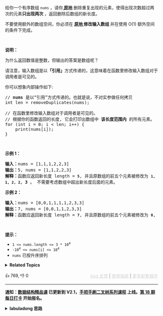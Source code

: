 <p>给你一个有序数组 <code>nums</code> ，请你<strong><a href="http://baike.baidu.com/item/%E5%8E%9F%E5%9C%B0%E7%AE%97%E6%B3%95" target="_blank"> 原地</a></strong> 删除重复出现的元素，使得出现次数超过两次的元素<strong>只出现两次</strong> ，返回删除后数组的新长度。</p>

<p>不要使用额外的数组空间，你必须在 <strong><a href="https://baike.baidu.com/item/%E5%8E%9F%E5%9C%B0%E7%AE%97%E6%B3%95" target="_blank">原地 </a>修改输入数组 </strong>并在使用 O(1) 额外空间的条件下完成。</p>

<p>&nbsp;</p>

<p><strong>说明：</strong></p>

<p>为什么返回数值是整数，但输出的答案是数组呢？</p>

<p>请注意，输入数组是以<strong>「引用」</strong>方式传递的，这意味着在函数里修改输入数组对于调用者是可见的。</p>

<p>你可以想象内部操作如下:</p>

<pre>
// <strong>nums</strong> 是以“引用”方式传递的。也就是说，不对实参做任何拷贝
int len = removeDuplicates(nums);

// 在函数里修改输入数组对于调用者是可见的。
// 根据你的函数返回的长度, 它会打印出数组中<strong> 该长度范围内</strong> 的所有元素。
for (int i = 0; i &lt; len; i++) {
&nbsp; &nbsp; print(nums[i]);
}
</pre>

<p>&nbsp;</p>

<p><strong>示例 1：</strong></p>

<pre>
<strong>输入：</strong>nums = [1,1,1,2,2,3]
<strong>输出：</strong>5, nums = [1,1,2,2,3]
<strong>解释：</strong>函数应返回新长度 length = <strong><code>5</code></strong>, 并且原数组的前五个元素被修改为 <strong><code>1, 1, 2, 2,</code></strong> <strong>3 </strong>。 不需要考虑数组中超出新长度后面的元素。
</pre>

<p><strong>示例 2：</strong></p>

<pre>
<strong>输入：</strong>nums = [0,0,1,1,1,1,2,3,3]
<strong>输出：</strong>7, nums = [0,0,1,1,2,3,3]
<strong>解释：</strong>函数应返回新长度 length = <strong><code>7</code></strong>, 并且原数组的前五个元素被修改为&nbsp;<strong><code>0</code></strong>, <strong>0</strong>, <strong>1</strong>, <strong>1</strong>, <strong>2</strong>, <strong>3</strong>, <strong>3 。</strong> 不需要考虑数组中超出新长度后面的元素。
</pre>

<p>&nbsp;</p>

<p><strong>提示：</strong></p>

<ul> 
 <li><code>1 &lt;= nums.length &lt;= 3 * 10<sup>4</sup></code></li> 
 <li><code>-10<sup>4</sup> &lt;= nums[i] &lt;= 10<sup>4</sup></code></li> 
 <li><code>nums</code> 已按升序排列</li> 
</ul>

<details><summary><strong>Related Topics</strong></summary>数组 | 双指针</details><br>

<div>👍 769, 👎 0<span style='float: right;'><span style='color: gray;'><a href='https://github.com/labuladong/fucking-algorithm/discussions/939' target='_blank' style='color: lightgray;text-decoration: underline;'>bug 反馈</a> | <a href='https://labuladong.gitee.io/article/fname.html?fname=jb插件简介' target='_blank' style='color: lightgray;text-decoration: underline;'>使用指南</a> | <a href='https://labuladong.github.io/algo/images/others/%E5%85%A8%E5%AE%B6%E6%A1%B6.jpg' target='_blank' style='color: lightgray;text-decoration: underline;'>更多配套插件</a></span></span></div>

<div id="labuladong"><hr>

**通知：[数据结构精品课](https://aep.h5.xeknow.com/s/1XJHEO) 已更新到 V2.1，[手把手刷二叉树系列课程](https://aep.xet.tech/s/3YGcq3) 上线。[第 18 期每日打卡](https://aep.xet.tech/s/2PLO1n) 开始报名。**

<details><summary><strong>labuladong 思路</strong></summary>

## 基本思路

这道题和前文 [数组双指针技巧汇总](https://labuladong.github.io/article/fname.html?fname=双指针技巧) 中讲的 [26. 删除有序数组中的重复项](/problems/remove-duplicates-from-sorted-array) 解法非常类似，只不过这道题说重复两次以上的元素才需要被去除。

本题解法依然使用快慢指针技巧，在之前的解法中添加一个 `count` 变量记录每个数字重复出现的次数即可，直接看代码吧。

**标签：[数据结构](https://mp.weixin.qq.com/mp/appmsgalbum?__biz=MzAxODQxMDM0Mw==&action=getalbum&album_id=1318892385270808576)，[数组双指针](https://mp.weixin.qq.com/mp/appmsgalbum?__biz=MzAxODQxMDM0Mw==&action=getalbum&album_id=2120601117519675393)**

## 解法代码

<div class="tab-panel"><div class="tab-nav">
<button data-tab-item="cpp" class="tab-nav-button btn " data-tab-group="default" onclick="switchTab(this)">cpp🤖</button>

<button data-tab-item="python" class="tab-nav-button btn " data-tab-group="default" onclick="switchTab(this)">python🤖</button>

<button data-tab-item="java" class="tab-nav-button btn active" data-tab-group="default" onclick="switchTab(this)">java🟢</button>

<button data-tab-item="go" class="tab-nav-button btn " data-tab-group="default" onclick="switchTab(this)">go🤖</button>

<button data-tab-item="javascript" class="tab-nav-button btn " data-tab-group="default" onclick="switchTab(this)">javascript🤖</button>
</div><div class="tab-content">
<div data-tab-item="cpp" class="tab-item " data-tab-group="default"><div class="highlight">

```cpp
// 注意：cpp 代码由 chatGPT🤖 根据我的 java 代码翻译，旨在帮助不同背景的读者理解算法逻辑。
// 本代码已经通过力扣的全部测试用例，可直接粘贴提交。

class Solution {
public:
    int removeDuplicates(vector<int>& nums) {
        if (nums.size() == 0) {
            return 0;
        }
        // 快慢指针，维护 nums[0..slow] 为结果子数组
        int slow = 0, fast = 0;
        // 记录一个元素重复的次数
        int count = 0;
        while (fast < nums.size()) {
            if (nums[fast] != nums[slow]) {
                slow++;
                nums[slow] = nums[fast];
            } else if (slow < fast && count < 2) {
                // 当一个元素重复次数不到 2 次时，也
                slow++;
                nums[slow] = nums[fast];
            }
            fast++;
            count++;
            if (fast < nums.size() && nums[fast] != nums[fast - 1]) {
                // 遇到不同的元素
                count = 0;
            }
        }
        // 数组长度为索引 + 1
        return slow + 1;
    }
};
```

</div></div>

<div data-tab-item="python" class="tab-item " data-tab-group="default"><div class="highlight">

```python
# 注意：python 代码由 chatGPT🤖 根据我的 java 代码翻译，旨在帮助不同背景的读者理解算法逻辑。
# 本代码已经通过力扣的全部测试用例，可直接粘贴提交。

class Solution:
    def removeDuplicates(self, nums: List[int]) -> int:
        if len(nums) == 0:
            return 0
        # 快慢指针，维护 nums[0..slow] 为结果子数组
        slow, fast = 0, 0
        # 记录一个元素重复的次数
        count = 0
        while fast < len(nums):
            if nums[fast] != nums[slow]:
                slow += 1
                nums[slow] = nums[fast]
            elif slow < fast and count < 2:
                # 当一个元素重复次数不到 2 次时，也
                slow += 1
                nums[slow] = nums[fast]
            fast += 1
            count += 1
            if fast < len(nums) and nums[fast] != nums[fast - 1]:
                # 遇到不同的元素
                count = 0
        # 数组长度为索引 + 1
        return slow + 1
```

</div></div>

<div data-tab-item="java" class="tab-item active" data-tab-group="default"><div class="highlight">

```java
class Solution {
    public int removeDuplicates(int[] nums) {
        if (nums.length == 0) {
            return 0;
        }
        // 快慢指针，维护 nums[0..slow] 为结果子数组
        int slow = 0, fast = 0;
        // 记录一个元素重复的次数
        int count = 0;
        while (fast < nums.length) {
            if (nums[fast] != nums[slow]) {
                slow++;
                nums[slow] = nums[fast];
            } else if (slow < fast && count < 2) {
                // 当一个元素重复次数不到 2 次时，也
                slow++;
                nums[slow] = nums[fast];
            }
            fast++;
            count++;
            if (fast < nums.length && nums[fast] != nums[fast - 1]) {
                // 遇到不同的元素
                count = 0;
            }
        }
        // 数组长度为索引 + 1
        return slow + 1;
    }
}
```

</div></div>

<div data-tab-item="go" class="tab-item " data-tab-group="default"><div class="highlight">

```go
// 注意：go 代码由 chatGPT🤖 根据我的 java 代码翻译，旨在帮助不同背景的读者理解算法逻辑。
// 本代码已经通过力扣的全部测试用例，可直接粘贴提交。

func removeDuplicates(nums []int) int {
    if len(nums) == 0 {
        return 0
    }
    // 快慢指针，维护 nums[0..slow] 为结果子数组
    slow, fast := 0, 0
    // 记录一个元素重复的次数
    count := 0
    for fast < len(nums) {
        if nums[fast] != nums[slow] {
            slow++
            nums[slow] = nums[fast]
        } else if slow < fast && count < 2 {
            // 当一个元素重复次数不到 2 次时，也
            slow++
            nums[slow] = nums[fast]
        }
        fast++
        count++
        if fast < len(nums) && nums[fast] != nums[fast - 1] {
            // 遇到不同的元素
            count = 0
        }
    }
    // 数组长度为索引 + 1
    return slow + 1
}
```

</div></div>

<div data-tab-item="javascript" class="tab-item " data-tab-group="default"><div class="highlight">

```javascript
// 注意：javascript 代码由 chatGPT🤖 根据我的 java 代码翻译，旨在帮助不同背景的读者理解算法逻辑。
// 本代码已经通过力扣的全部测试用例，可直接粘贴提交。

var removeDuplicates = function(nums) {
    if (nums.length == 0) {
        return 0;
    }
    // 快慢指针，维护 nums[0..slow] 为结果子数组
    let slow = 0, fast = 0;
    // 记录一个元素重复的次数
    let count = 0;
    while (fast < nums.length) {
        if (nums[fast] != nums[slow]) {
            slow++;
            nums[slow] = nums[fast];
        } else if (slow < fast && count < 2) {
            // 当一个元素重复次数不到 2 次时，也
            slow++;
            nums[slow] = nums[fast];
        }
        fast++;
        count++;
        if (fast < nums.length && nums[fast] != nums[fast - 1]) {
            // 遇到不同的元素
            count = 0;
        }
    }
    // 数组长度为索引 + 1
    return slow + 1;
};
```

</div></div>
</div></div>

</details>
</div>




